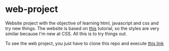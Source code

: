 # web-project
Website project with the objective of learning html, javascript and css and try new things. The website is based on [this](https://www.youtube.com/watch?v=IJzuN5UGqmo&t=875s) tutorial, so the styles are very similar because I'm new at CSS. All this is to try things out.

To see the web project, you just have to clone this repo and execute [this link](http://127.0.0.1:5501/)